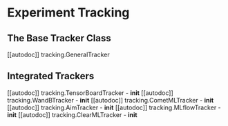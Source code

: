 <!--Copyright 2022 The HuggingFace Team. All rights reserved.

Licensed under the Apache License, Version 2.0 (the "License"); you may not use this file except in compliance with
the License. You may obtain a copy of the License at

http://www.apache.org/licenses/LICENSE-2.0

Unless required by applicable law or agreed to in writing, software distributed under the License is distributed on
an "AS IS" BASIS, WITHOUT WARRANTIES OR CONDITIONS OF ANY KIND, either express or implied. See the License for the
specific language governing permissions and limitations under the License.

⚠️ Note that this file is in Markdown but contain specific syntax for our doc-builder (similar to MDX) that may not be
rendered properly in your Markdown viewer.
-->

# Experiment Tracking

## The Base Tracker Class

[[autodoc]] tracking.GeneralTracker

## Integrated Trackers

[[autodoc]] tracking.TensorBoardTracker
    - __init__
[[autodoc]] tracking.WandBTracker
    - __init__
[[autodoc]] tracking.CometMLTracker
    - __init__
[[autodoc]] tracking.AimTracker
    - __init__
[[autodoc]] tracking.MLflowTracker
    - __init__
[[autodoc]] tracking.ClearMLTracker
    - __init__
